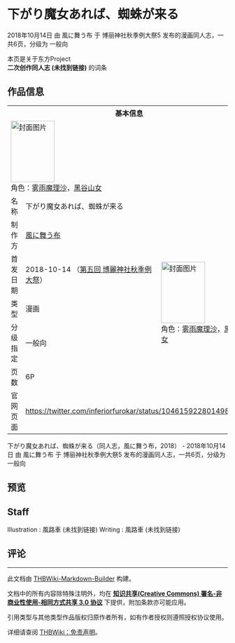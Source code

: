 # 下がり魔女あれば、蜘蛛が来る

<!-- source html: G:\repos\THBWiki-Markdown-Builder\THBWikiMarkdown\Temp\main\d\d6\ns0%3A%E4%B8%8B%E3%81%8C%E3%82%8A%E9%AD%94%E5%A5%B3%E3%81%82%E3%82%8C%E3%81%B0%E3%80%81%E8%9C%98%E8%9B%9B%E3%81%8C%E6%9D%A5%E3%82%8B.html -->

2018年10月14日 由 風に舞う布 于 博丽神社秋季例大祭5 发布的漫画同人志，一共6页，分级为 一般向

本页是关于东方Project  
 **二次创作同人志 (未找到链接)** 的词条

## 作品信息

<table><tbody><tr><th colspan="3">基本信息</th></tr><tr><td class="cover-artwork-mobile" colspan="2"><a href="./文件-下がり魔女あれば、蜘蛛が来る封面.jpg.md" class="image" title="封面图片"><img alt="封面图片" src="https://upload.thwiki.cc/thumb/e/e0/%E4%B8%8B%E3%81%8C%E3%82%8A%E9%AD%94%E5%A5%B3%E3%81%82%E3%82%8C%E3%81%B0%E3%80%81%E8%9C%98%E8%9B%9B%E3%81%8C%E6%9D%A5%E3%82%8B%E5%B0%81%E9%9D%A2.jpg/100px-%E4%B8%8B%E3%81%8C%E3%82%8A%E9%AD%94%E5%A5%B3%E3%81%82%E3%82%8C%E3%81%B0%E3%80%81%E8%9C%98%E8%9B%9B%E3%81%8C%E6%9D%A5%E3%82%8B%E5%B0%81%E9%9D%A2.jpg" decoding="async" loading="lazy" width="100" height="140" srcset="https://upload.thwiki.cc/thumb/e/e0/%E4%B8%8B%E3%81%8C%E3%82%8A%E9%AD%94%E5%A5%B3%E3%81%82%E3%82%8C%E3%81%B0%E3%80%81%E8%9C%98%E8%9B%9B%E3%81%8C%E6%9D%A5%E3%82%8B%E5%B0%81%E9%9D%A2.jpg/151px-%E4%B8%8B%E3%81%8C%E3%82%8A%E9%AD%94%E5%A5%B3%E3%81%82%E3%82%8C%E3%81%B0%E3%80%81%E8%9C%98%E8%9B%9B%E3%81%8C%E6%9D%A5%E3%82%8B%E5%B0%81%E9%9D%A2.jpg 1.5x, https://upload.thwiki.cc/thumb/e/e0/%E4%B8%8B%E3%81%8C%E3%82%8A%E9%AD%94%E5%A5%B3%E3%81%82%E3%82%8C%E3%81%B0%E3%80%81%E8%9C%98%E8%9B%9B%E3%81%8C%E6%9D%A5%E3%82%8B%E5%B0%81%E9%9D%A2.jpg/201px-%E4%B8%8B%E3%81%8C%E3%82%8A%E9%AD%94%E5%A5%B3%E3%81%82%E3%82%8C%E3%81%B0%E3%80%81%E8%9C%98%E8%9B%9B%E3%81%8C%E6%9D%A5%E3%82%8B%E5%B0%81%E9%9D%A2.jpg 2x" data-file-width="1472" data-file-height="2048"></a><div class="cover-char">角色：<a href="./雾雨魔理沙.md" title="雾雨魔理沙">雾雨魔理沙</a>，<a href="./黑谷山女.md" title="黑谷山女">黑谷山女</a></div></td>
</tr><tr><td class="label">名称</td><td colspan="2"> 下がり魔女あれば、蜘蛛が来る </td></tr><tr><td class="label">制作方</td><td><a href="./風に舞う布.md" title="風に舞う布">風に舞う布</a></td><td class="cover-artwork" rowspan="5" style="min-width:140px;"><a href="./文件-下がり魔女あれば、蜘蛛が来る封面.jpg.md" class="image" title="封面图片"><img alt="封面图片" src="https://upload.thwiki.cc/thumb/e/e0/%E4%B8%8B%E3%81%8C%E3%82%8A%E9%AD%94%E5%A5%B3%E3%81%82%E3%82%8C%E3%81%B0%E3%80%81%E8%9C%98%E8%9B%9B%E3%81%8C%E6%9D%A5%E3%82%8B%E5%B0%81%E9%9D%A2.jpg/100px-%E4%B8%8B%E3%81%8C%E3%82%8A%E9%AD%94%E5%A5%B3%E3%81%82%E3%82%8C%E3%81%B0%E3%80%81%E8%9C%98%E8%9B%9B%E3%81%8C%E6%9D%A5%E3%82%8B%E5%B0%81%E9%9D%A2.jpg" decoding="async" loading="lazy" width="100" height="140" srcset="https://upload.thwiki.cc/thumb/e/e0/%E4%B8%8B%E3%81%8C%E3%82%8A%E9%AD%94%E5%A5%B3%E3%81%82%E3%82%8C%E3%81%B0%E3%80%81%E8%9C%98%E8%9B%9B%E3%81%8C%E6%9D%A5%E3%82%8B%E5%B0%81%E9%9D%A2.jpg/151px-%E4%B8%8B%E3%81%8C%E3%82%8A%E9%AD%94%E5%A5%B3%E3%81%82%E3%82%8C%E3%81%B0%E3%80%81%E8%9C%98%E8%9B%9B%E3%81%8C%E6%9D%A5%E3%82%8B%E5%B0%81%E9%9D%A2.jpg 1.5x, https://upload.thwiki.cc/thumb/e/e0/%E4%B8%8B%E3%81%8C%E3%82%8A%E9%AD%94%E5%A5%B3%E3%81%82%E3%82%8C%E3%81%B0%E3%80%81%E8%9C%98%E8%9B%9B%E3%81%8C%E6%9D%A5%E3%82%8B%E5%B0%81%E9%9D%A2.jpg/201px-%E4%B8%8B%E3%81%8C%E3%82%8A%E9%AD%94%E5%A5%B3%E3%81%82%E3%82%8C%E3%81%B0%E3%80%81%E8%9C%98%E8%9B%9B%E3%81%8C%E6%9D%A5%E3%82%8B%E5%B0%81%E9%9D%A2.jpg 2x" data-file-width="1472" data-file-height="2048"></a><div class="cover-char">角色：<a href="./雾雨魔理沙.md" title="雾雨魔理沙">雾雨魔理沙</a>，<a href="./黑谷山女.md" title="黑谷山女">黑谷山女</a></div></td>
</tr><tr><td class="label">首发日期</td><td>2018-10-14&#160;（<a href="/展会作品列表?e=%E5%8D%9A%E4%B8%BD%E7%A5%9E%E7%A4%BE%E7%A7%8B%E5%AD%A3%E4%BE%8B%E5%A4%A7%E7%A5%AD%235">第五回 博麗神社秋季例大祭</a>）</td></tr><tr><td class="label">类型</td><td>漫画</td></tr><tr><td class="label">分级指定</td><td>一般向</td></tr><tr><td class="label">页数</td><td>6P</td></tr>
<tr><td class="label">官网页面</td><td colspan="2"><a rel="nofollow" class="external free" href="https://twitter.com/inferiorfurokar/status/1046159228014985216">https://twitter.com/inferiorfurokar/status/1046159228014985216</a></td></tr></tbody></table>

下がり魔女あれば、蜘蛛が来る（同人志，風に舞う布，2018） - 2018年10月14日 由 風に舞う布 于 博丽神社秋季例大祭5 发布的漫画同人志，一共6页，分级为 一般向

## 预览

## Staff
Illustration
: 風路車 (未找到链接)
Writing
: 風路車 (未找到链接)


## 评论




---

此文档由 [THBWiki-Markdown-Builder](https://github.com/Delsin-Yu/THBWiki-Markdown-Builder) 构建。

文档中的所有内容除特殊注明外，均在 [**知识共享(Creative Commons) 署名-非商业性使用-相同方式共享 3.0 协议**](https://creativecommons.org/licenses/by-sa/3.0/deed.zh-hans) 下提供，附加条款亦可能应用。

引用类型与其他类型作品版权归原作者所有，如有作者授权则遵照授权协议使用。

详细请查阅 [THBWiki：免责声明](https://thbwiki.cc/THBWiki:%E5%85%8D%E8%B4%A3%E5%A3%B0%E6%98%8E)。


